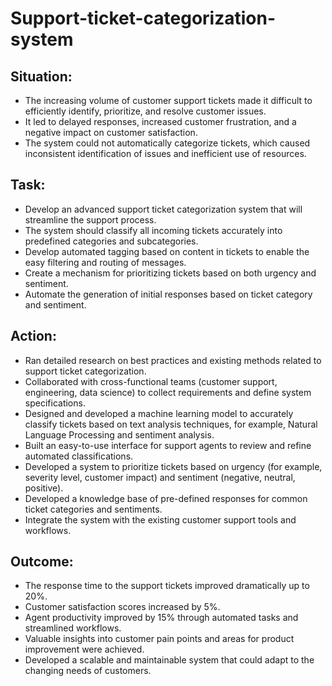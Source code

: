 # Support-ticket-categorization-system

## Situation:

- The increasing volume of customer support tickets made it difficult to efficiently identify, prioritize, and resolve customer issues.
- It led to delayed responses, increased customer frustration, and a negative impact on customer satisfaction.
- The system could not automatically categorize tickets, which caused inconsistent identification of issues and inefficient use of resources.

## Task:

- Develop an advanced support ticket categorization system that will streamline the support process.
- The system should classify all incoming tickets accurately into predefined categories and subcategories.
- Develop automated tagging based on content in tickets to enable the easy filtering and routing of messages.
- Create a mechanism for prioritizing tickets based on both urgency and sentiment.
- Automate the generation of initial responses based on ticket category and sentiment.

## Action:

- Ran detailed research on best practices and existing methods related to support ticket categorization.
- Collaborated with cross-functional teams (customer support, engineering, data science) to collect requirements and define system specifications.
- Designed and developed a machine learning model to accurately classify tickets based on text analysis techniques, for example, Natural Language Processing and sentiment analysis.
- Built an easy-to-use interface for support agents to review and refine automated classifications.
- Developed a system to prioritize tickets based on urgency (for example, severity level, customer impact) and sentiment (negative, neutral, positive).
- Developed a knowledge base of pre-defined responses for common ticket categories and sentiments.
- Integrate the system with the existing customer support tools and workflows.

## Outcome:
- The response time to the support tickets improved dramatically up to 20%.
- Customer satisfaction scores increased by 5%.
- Agent productivity improved by 15% through automated tasks and streamlined workflows.
- Valuable insights into customer pain points and areas for product improvement were achieved.
- Developed a scalable and maintainable system that could adapt to the changing needs of customers.
